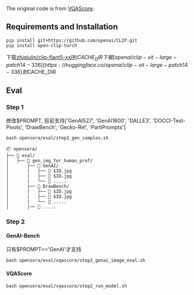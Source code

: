 
The original code is from [VQAScore](https://github.com/linzhiqiu/t2v_metrics).


## Requirements and Installation

```
pip install git+https://github.com/openai/CLIP.git
pip install open-clip-torch
```

下载[zhiqiulin/clip-flant5-xxl](https://huggingface.co/zhiqiulin/clip-flant5-xxl)到$CACHE_DIR
下载[openai/clip-vit-large-patch14-336](https://huggingface.co/openai/clip-vit-large-patch14-336)到$CACHE_DIR

## Eval

### Step 1

修改$PROMPT, 目前支持['GenAI527', 'GenAI1600', 'DALLE3', 'DOCCI-Test-Pivots', 'DrawBench', 'Gecko-Rel', 'PartiPrompts']
```
bash opensora/eval/step1_gen_samples.sh
```

```
📦 opensora/
├── 📂 eval/
│   ├── 📂 gen_img_for_human_pref/
│       ├── 📂 GenAI/
│       |   ├── 📄 $ID.jpg
│       |   ├── 📄 $ID.jpg
│       |   └── 📄 .....
│       ├── 📂 DrawBench/
│       |   ├── 📄 $ID.jpg
│       |   ├── 📄 $ID.jpg
│       |   └── 📄 .....
│       |── 📂 .....
```

### Step 2

#### GenAI-Bench

只有$PROMPT=='GenAI'才支持
```
bash opensora/eval/vqascore/step2_genai_image_eval.sh
```


#### VQAScore

```
bash opensora/eval/vqascore/step2_run_model.sh
```

